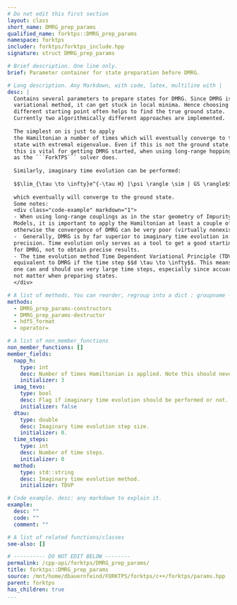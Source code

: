 ```yaml
---
# Do not edit this first section
layout: class
short_name: DMRG_prep_params
qualified_name: forktps::DMRG_prep_params
namespace: forktps
includer: forktps/forktps_include.hpp
signature: struct DMRG_prep_params

# Brief description. One line only.
brief: Parameter container for state preparation before DMRG.

# Long description. Any Markdown, with code, latex, multiline with |
desc: |
  Contains several parameters to prepare states for DMRG. Since DMRG is a 
  variational method, it can get stuck in local minima. Hence choosing a 
  different starting point often helps to find the true ground state.  
  Currently two algorithmically different approaches are implemented.
  
  The simplest on is just to apply 
  the Hamiltonian a number of times which will eventually converge to the
  state with extremal eigenvalue. Even if this is not the ground state, 
  this is vital for getting DMRG started, when using long-range hoppings 
  as the ```ForkTPS``` solver does.  
  
  Similarly, imaginary time evolution can be performed:  
  
  $$\lim_{\tau \to \infty}e^{-\tau H} |\psi \rangle \sim | GS \rangle$$  
  
  which eventually will converge to the ground state.
  Some notes:
  <div class="code-example" markdown="1">
  - When using long-range couplings as in the star geometry of Impurity 
  Models, it is important to apply the Hamiltonian at least a couple of times,
  otherwise the convergence of DMRG can be very poor (virtually nonexistent).
  -  Generally, DMRG is by far superior to imaginary time evolution in terms of
  precision. Time evolution only serves as a tool to get a good starting state 
  for DMRG, not to obtain precise results.
  - The time evolution method Time Dependent Variational Principle (TDVP) becomes 
  equivalent to DMRG if the time step $$d \tau \to \infty$$. This means that
  one can and should use very large time steps, especially since accuaracy does 
  not matter when preparing states.
  </div>

# A list of methods. You can reorder, regroup into a dict : groupname -> list
methods:
  - DMRG_prep_params-constructors
  - DMRG_prep_params-destructor
  - hdf5_format
  - operator=

# A list of non_member_functions
non_member_functions: []
member_fields:
  napp_h:
    type: int
    desc: Number of times Hamiltonian is applied. Note this should never be 0 unless there is a very specific reason.
    initializer: 3
  imag_tevo:
    type: bool
    desc: Flag if imaginary time evolution should be performed or not.
    initializer: false
  dtau:
    type: double
    desc: Imaginary time evolution step size.
    initializer: 0.
  time_steps:
    type: int
    desc: Number of time steps.
    initializer: 0
  method:
    type: std::string
    desc: Imaginary time evolution method.
    initializer: TDVP

# Code example. desc: any markdown to explain it.
example:
  desc: ""
  code: ""
  comment: ""

# A list of related functions/classes
see-also: []

# ---------- DO NOT EDIT BELOW --------
permalink: /cpp-api/forktps/DMRG_prep_params/
title: forktps::DMRG_prep_params
source: /mnt/home/dbauernfeind/FORKTPS/forktps/c++/forktps/params.hpp
parent: forktps
has_children: true
...
```


